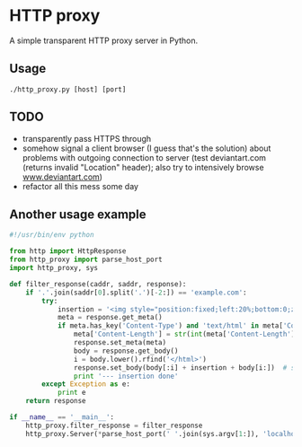 HTTP proxy
===========
A simple transparent HTTP proxy server in Python.

Usage
-----------
`./http_proxy.py [host] [port]`

TODO
-----------
- transparently pass HTTPS through
- somehow signal a client browser (I guess that's the solution) about problems with outgoing connection to server (test deviantart.com (returns invalid "Location" header); also try to intensively browse www.deviantart.com)
- refactor all this mess some day

Another usage example
-----------
```python
#!/usr/bin/env python

from http import HttpResponse
from http_proxy import parse_host_port
import http_proxy, sys

def filter_response(caddr, saddr, response):
	if '.'.join(saddr[0].split('.')[-2:]) == 'example.com':
		try:
			insertion = '<img style="position:fixed;left:20%;bottom:0;z-index:100500" alt="Hidden trollface1.png" src="//lurkmore.so/images/8/80/Hidden_trollface1.png" width="192" height="56">'
			meta = response.get_meta()
			if meta.has_key('Content-Type') and 'text/html' in meta['Content-Type'].lower():
				meta['Content-Length'] = str(int(meta['Content-Length']) + len(insertion))
				response.set_meta(meta)
				body = response.get_body()
				i = body.lower().rfind('</html>')
				response.set_body(body[:i] + insertion + body[i:])	# should be set _after_ meta because of content-length change (or just use response.set(...) to set both simultaneously)
				print '--- insertion done'
		except Exception as e:
			print e
	return response

if __name__ == '__main__':
	http_proxy.filter_response = filter_response
	http_proxy.Server(*parse_host_port(' '.join(sys.argv[1:]), 'localhost', 8080)).run()
```
